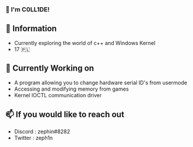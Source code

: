### 👋 I'm C0LL1DE!

## 🤖 Information
- Currently exploring the world of c++ and Windows Kernel
- 17 🇵🇱

## 🔭 Currently Working on
- A program allowing you to change hardware serial ID's from usermode
- Accessing and modifying memory from games
- Kernel IOCTL communication driver

## 📫 If you would like to reach out
- Discord : zephin#8282
- Twitter : zeph1n

<!--
**cazzwastaken/cazzwastaken** is a ✨ _special_ ✨ repository because its `README.md` (this file) appears on your GitHub profile.

Here are some ideas to get you started:

- 🔭 I’m currently working on ...
- 🌱 I’m currently learning ...
- 👯 I’m looking to collaborate on ...
- 🤔 I’m looking for help with ...
- 💬 Ask me about ...
- 📫 How to reach me: ...
- 😄 Pronouns: ...
- ⚡ Fun fact: ...
-->
